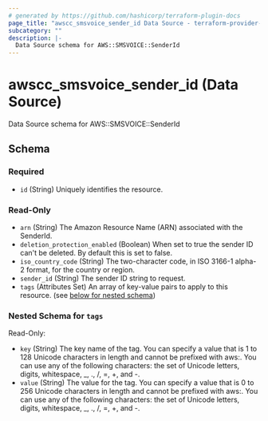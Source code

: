 ```yaml
---
# generated by https://github.com/hashicorp/terraform-plugin-docs
page_title: "awscc_smsvoice_sender_id Data Source - terraform-provider-awscc"
subcategory: ""
description: |-
  Data Source schema for AWS::SMSVOICE::SenderId
---
```


# awscc_smsvoice_sender_id (Data Source)

Data Source schema for AWS::SMSVOICE::SenderId



<!-- schema generated by tfplugindocs -->
## Schema

### Required

- `id` (String) Uniquely identifies the resource.

### Read-Only

- `arn` (String) The Amazon Resource Name (ARN) associated with the SenderId.
- `deletion_protection_enabled` (Boolean) When set to true the sender ID can't be deleted. By default this is set to false.
- `iso_country_code` (String) The two-character code, in ISO 3166-1 alpha-2 format, for the country or region.
- `sender_id` (String) The sender ID string to request.
- `tags` (Attributes Set) An array of key-value pairs to apply to this resource. (see [below for nested schema](#nestedatt--tags))

<a id="nestedatt--tags"></a>
### Nested Schema for `tags`

Read-Only:

- `key` (String) The key name of the tag. You can specify a value that is 1 to 128 Unicode characters in length and cannot be prefixed with aws:. You can use any of the following characters: the set of Unicode letters, digits, whitespace, _, ., /, =, +, and -.
- `value` (String) The value for the tag. You can specify a value that is 0 to 256 Unicode characters in length and cannot be prefixed with aws:. You can use any of the following characters: the set of Unicode letters, digits, whitespace, _, ., /, =, +, and -.

